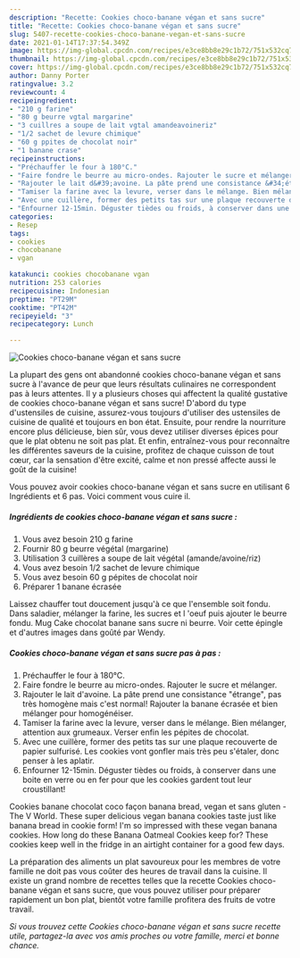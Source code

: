 ```yaml
---
description: "Recette: Cookies choco-banane végan et sans sucre"
title: "Recette: Cookies choco-banane végan et sans sucre"
slug: 5407-recette-cookies-choco-banane-vegan-et-sans-sucre
date: 2021-01-14T17:37:54.349Z
image: https://img-global.cpcdn.com/recipes/e3ce8bb8e29c1b72/751x532cq70/cookies-choco-banane-vegan-et-sans-sucre-photo-principale-de-la-recette.jpg
thumbnail: https://img-global.cpcdn.com/recipes/e3ce8bb8e29c1b72/751x532cq70/cookies-choco-banane-vegan-et-sans-sucre-photo-principale-de-la-recette.jpg
cover: https://img-global.cpcdn.com/recipes/e3ce8bb8e29c1b72/751x532cq70/cookies-choco-banane-vegan-et-sans-sucre-photo-principale-de-la-recette.jpg
author: Danny Porter
ratingvalue: 3.2
reviewcount: 4
recipeingredient:
- "210 g farine"
- "80 g beurre vgtal margarine"
- "3 cuillres a soupe de lait vgtal amandeavoineriz"
- "1/2 sachet de levure chimique"
- "60 g ppites de chocolat noir"
- "1 banane crase"
recipeinstructions:
- "Préchauffer le four à 180°C."
- "Faire fondre le beurre au micro-ondes. Rajouter le sucre et mélanger."
- "Rajouter le lait d&#39;avoine. La pâte prend une consistance &#34;étrange&#34;, pas très homogène mais c&#39;est normal! Rajouter la banane écrasée et bien mélanger pour homogénéiser."
- "Tamiser la farine avec la levure, verser dans le mélange. Bien mélanger, attention aux grumeaux. Verser enfin les pépites de chocolat."
- "Avec une cuillère, former des petits tas sur une plaque recouverte de papier sulfurisé. Les cookies vont gonfler mais très peu s&#39;étaler, donc penser à les aplatir."
- "Enfourner 12-15min. Déguster tièdes ou froids, à conserver dans une boite en verre ou en fer pour que les cookies gardent tout leur croustillant!"
categories:
- Resep
tags:
- cookies
- chocobanane
- vgan

katakunci: cookies chocobanane vgan 
nutrition: 253 calories
recipecuisine: Indonesian
preptime: "PT29M"
cooktime: "PT42M"
recipeyield: "3"
recipecategory: Lunch

---
```



![Cookies choco-banane végan et sans sucre](https://img-global.cpcdn.com/recipes/e3ce8bb8e29c1b72/751x532cq70/cookies-choco-banane-vegan-et-sans-sucre-photo-principale-de-la-recette.jpg)

La plupart des gens ont abandonné cookies choco-banane végan et sans sucre à l'avance de peur que leurs résultats culinaires ne correspondent pas à leurs attentes. Il y a plusieurs choses qui affectent la qualité gustative de cookies choco-banane végan et sans sucre! D'abord du type d'ustensiles de cuisine, assurez-vous toujours d'utiliser des ustensiles de cuisine de qualité et toujours en bon état. Ensuite, pour rendre la nourriture encore plus délicieuse, bien sûr, vous devez utiliser diverses épices pour que le plat obtenu ne soit pas plat. Et enfin, entraînez-vous pour reconnaître les différentes saveurs de la cuisine, profitez de chaque cuisson de tout cœur, car la sensation d'être excité, calme et non pressé affecte aussi le goût de la cuisine!

<!--inarticleads1-->

Vous pouvez avoir cookies choco-banane végan et sans sucre en utilisant 6 Ingrédients et 6 pas. Voici comment vous cuire il.

##### Ingrédients de cookies choco-banane végan et sans sucre :

1. Vous avez besoin 210 g farine
1. Fournir 80 g beurre végétal (margarine)
1. Utilisation 3 cuillères a soupe de lait végétal (amande/avoine/riz)
1. Vous avez besoin 1/2 sachet de levure chimique
1. Vous avez besoin 60 g pépites de chocolat noir
1. Préparer 1 banane écrasée


Laissez chauffer tout doucement jusqu&#39;à ce que l&#39;ensemble soit fondu. Dans saladier, mélanger la farine, les sucres et l &#39;oeuf puis ajouter le beurre fondu. Mug Cake chocolat banane sans sucre ni beurre. Voir cette épingle et d&#39;autres images dans goûté par Wendy. 

<!--inarticleads2-->

##### Cookies choco-banane végan et sans sucre pas à pas :

1. Préchauffer le four à 180°C.
1. Faire fondre le beurre au micro-ondes. Rajouter le sucre et mélanger.
1. Rajouter le lait d&#39;avoine. La pâte prend une consistance &#34;étrange&#34;, pas très homogène mais c&#39;est normal! Rajouter la banane écrasée et bien mélanger pour homogénéiser.
1. Tamiser la farine avec la levure, verser dans le mélange. Bien mélanger, attention aux grumeaux. Verser enfin les pépites de chocolat.
1. Avec une cuillère, former des petits tas sur une plaque recouverte de papier sulfurisé. Les cookies vont gonfler mais très peu s&#39;étaler, donc penser à les aplatir.
1. Enfourner 12-15min. Déguster tièdes ou froids, à conserver dans une boite en verre ou en fer pour que les cookies gardent tout leur croustillant!


Cookies banane chocolat coco façon banana bread, vegan et sans gluten - The V World. These super delicious vegan banana cookies taste just like banana bread in cookie form! I&#39;m so impressed with these vegan banana cookies. How long do these Banana Oatmeal Cookies keep for? These cookies keep well in the fridge in an airtight container for a good few days. 

<!--inarticleads1-->

<p>
La préparation des aliments un plat savoureux pour les membres de votre famille ne doit pas vous coûter des heures de travail dans la cuisine. Il existe un grand nombre de recettes telles que la recette Cookies choco-banane végan et sans sucre, que vous pouvez utiliser pour préparer rapidement un bon plat, bientôt votre famille profitera des fruits de votre travail.
</p>

<p>
<i>Si vous trouvez cette Cookies choco-banane végan et sans sucre recette utile, partagez-la avec vos amis proches ou votre famille, merci et bonne chance.</i>
</p>
